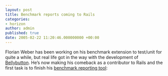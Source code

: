 ```yaml
---
layout: post
title: Benchmark reports coming to Rails
categories:
- horizon
author: admin
published: true
date: 2005-02-22 11:20:46.000000000 +00:00
---
```

<p>Florian Weber has been working on his benchmark extension to test/unit for quite a while, but real life got in the way with the development of <a href="http://www.bellybutton.de/">Bellybutton</a>. He&#8217;s now making his comeback as a contributor to Rails and the first task is to finish his <a href="http://blog.oaklandcutlery.com/index.php?p=6">benchmark reporting tool</a>:</p>
<p><img src="http://structbench.com/testbench1.png" alt="" /></p>